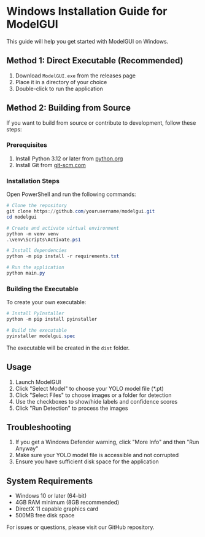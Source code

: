 # Windows Installation Guide for ModelGUI

This guide will help you get started with ModelGUI on Windows.

## Method 1: Direct Executable (Recommended)

1. Download `ModelGUI.exe` from the releases page
2. Place it in a directory of your choice
3. Double-click to run the application

## Method 2: Building from Source

If you want to build from source or contribute to development, follow these steps:

### Prerequisites

1. Install Python 3.12 or later from [python.org](https://www.python.org/downloads/)
2. Install Git from [git-scm.com](https://git-scm.com/download/win)

### Installation Steps

Open PowerShell and run the following commands:

```powershell
# Clone the repository
git clone https://github.com/yourusername/modelgui.git
cd modelgui

# Create and activate virtual environment
python -m venv venv
.\venv\Scripts\Activate.ps1

# Install dependencies
python -m pip install -r requirements.txt

# Run the application
python main.py
```

### Building the Executable

To create your own executable:

```powershell
# Install PyInstaller
python -m pip install pyinstaller

# Build the executable
pyinstaller modelgui.spec
```

The executable will be created in the `dist` folder.

## Usage

1. Launch ModelGUI
2. Click "Select Model" to choose your YOLO model file (*.pt)
3. Click "Select Files" to choose images or a folder for detection
4. Use the checkboxes to show/hide labels and confidence scores
5. Click "Run Detection" to process the images

## Troubleshooting

1. If you get a Windows Defender warning, click "More Info" and then "Run Anyway"
2. Make sure your YOLO model file is accessible and not corrupted
3. Ensure you have sufficient disk space for the application

## System Requirements

- Windows 10 or later (64-bit)
- 4GB RAM minimum (8GB recommended)
- DirectX 11 capable graphics card
- 500MB free disk space

For issues or questions, please visit our GitHub repository.
